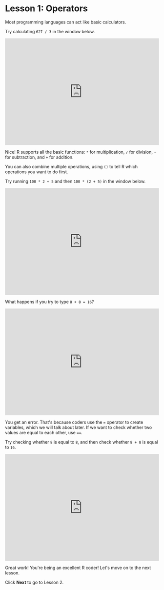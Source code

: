 # Lesson 1: Operators

Most programming languages can act like basic calculators.

Try calculating `627 / 3` in the window below.

<iframe data-type="datacamp" id="operators-1" height="350" src="https://uclatall.github.io/mtucker-coding-study/data-camp/dc-operators-1.html" style="border: 0px #ffffff none;" width="100%"></iframe>

Nice! R supports all the basic functions: `*` for multiplication, `/` for division, `-` for subtraction, and `+` for addition.

You can also combine multiple operations, using `()` to tell R which operations you want to do first.

Try running `100 * 2 + 5`  and then `100 * (2 + 5)` in the window below.

<iframe data-type="datacamp" id="operators-2" height="350" src="https://uclatall.github.io/mtucker-coding-study/data-camp/dc-operators-2.html" style="border: 0px #ffffff none;" width="100%"></iframe>

What happens if you try to type `8 + 8 = 16`?

<iframe data-type="datacamp" id="operators-3" height="350" src="https://uclatall.github.io/mtucker-coding-study/data-camp/dc-operators-3.html" style="border: 0px #ffffff none;" width="100%"></iframe>

You get an error. That's because coders use the `=` operator to create variables, which we will talk about later. If we want to check whether two values are equal to each other, use `==`.

Try checking whether `8` is equal to `8`, and then check whether `8 + 8` is equal to `16`.

<iframe data-type="datacamp" id="operators-4" height="350" src="https://uclatall.github.io/mtucker-coding-study/data-camp/dc-operators-4.html" style="border: 0px #ffffff none;" width="100%"></iframe>

Great work! You're being an excellent R coder! Let's move on to the next lesson.

Click **Next** to go to Lesson 2.
